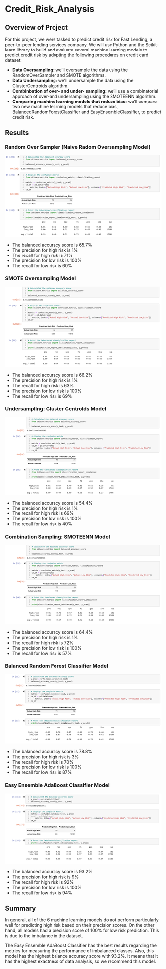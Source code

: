 # Credit_Risk_Analysis

## Overview of Project

For this project, we were tasked to predict credit risk for Fast Lending, a peer-to-peer lending services company. We will use Python and the Scikit-learn library to build and evaluate several machine learning models to predict credit risk by adopting the following procedures on credit card dataset:

+ **Data Oversampling:** we’ll oversample the data using the RandomOverSampler and SMOTE algorithms.
+ **Data Undersampling:**  we’ll undersample the data using the ClusterCentroids algorithm.
+ **Combinbation of over- and under- sampling:** we’ll use a combinatorial approach of over-and undersampling using the SMOTEENN algorithm.
+ **Comparing machine learning models that reduce bias:**  we’ll compare two new machine learning models that reduce bias, BalancedRandomForestClassifier and EasyEnsembleClassifier, to predict credit risk.



## Results

### Random Over Sampler (Naive Radom Oversampling Model)

![random_oversampler](https://github.com/nnamdiilokah/Credit_Risk_Analysis/blob/main/Figures/random_oversampler.png)

+ The balanced accuracy score is 65.7%
+ The precision for high risk is 1%
+ The recall for high risk is 71%
+ The precision for low risk is 100%
+ The recall for low risk is 60%


### SMOTE Oversampling Model

![smote_oversampler](https://github.com/nnamdiilokah/Credit_Risk_Analysis/blob/main/Figures/smote_oversampler.png)

+ The balanced accuracy score is 66.2%
+ The precision for high risk is 1%
+ The recall for high risk is 63%
+ The precision for low risk is 100%
+ The recall for low risk is 69%


### Undersampling: Cluster Centroids Model

![cluster_centroids](https://github.com/nnamdiilokah/Credit_Risk_Analysis/blob/main/Figures/cluster_centroids.png)

+ The balanced accuracy score is 54.4%
+ The precision for high risk is 1%
+ The recall for high risk is 69%
+ The precision for low risk is 100%
+ The recall for low risk is 40%


### Combination Sampling: SMOTEENN Model

![smotteen](https://github.com/nnamdiilokah/Credit_Risk_Analysis/blob/main/Figures/smotteen.png)

+ The balanced accuracy score is 64.4%
+ The precision for high risk is 1%
+ The recall for high risk is 72%
+ The precision for low risk is 100%
+ The recall for low risk is 57%


### Balanced Random Forest Classifier Model

![random_forest](https://github.com/nnamdiilokah/Credit_Risk_Analysis/blob/main/Figures/random_forest.png)

+ The balanced accuracy score is 78.8%
+ The precision for high risk is 3%
+ The recall for high risk is 70%
+ The precision for low risk is 100%
+ The recall for low risk is 87%


### Easy Ensemble AdaBoost Classifier Model

![ada_boost](https://github.com/nnamdiilokah/Credit_Risk_Analysis/blob/main/Figures/ada_boost.png)

+ The balanced accuracy score is 93.2%
+ The precision for high risk is 9%
+ The recall for high risk is 92%
+ The precision for low risk is 100%
+ The recall for low risk is 94%



## Summary

In general, all of the 6 machine learning models do not perform particularly well for predicting high risk based on their precision scores. On the other hand, all models had a precision score of 100% for low risk prediction. This is due to the imbalance in the dataset.  

The Easy Ensemble AdaBoost Classifier has the best results regarding the metrics for measuring the performance of imbalanced classes. Also, this model has the highest balance accuracy score with 93.2%. It means that it has the highest exactness of data analysis, so we recommend this model.

